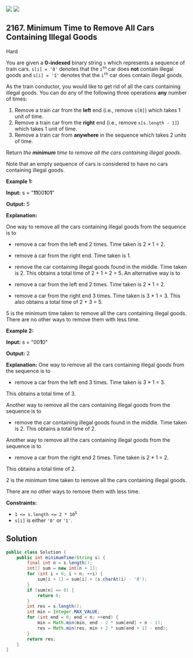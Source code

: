 [![](https://img.shields.io/github/stars/javadev/LeetCode-in-Java?label=Stars&style=flat-square)](https://github.com/javadev/LeetCode-in-Java)
[![](https://img.shields.io/github/forks/javadev/LeetCode-in-Java?label=Fork%20me%20on%20GitHub%20&style=flat-square)](https://github.com/javadev/LeetCode-in-Java/fork)

## 2167\. Minimum Time to Remove All Cars Containing Illegal Goods

Hard

You are given a **0-indexed** binary string `s` which represents a sequence of train cars. `s[i] = '0'` denotes that the <code>i<sup>th</sup></code> car does **not** contain illegal goods and `s[i] = '1'` denotes that the <code>i<sup>th</sup></code> car does contain illegal goods.

As the train conductor, you would like to get rid of all the cars containing illegal goods. You can do any of the following three operations **any** number of times:

1.  Remove a train car from the **left** end (i.e., remove `s[0]`) which takes 1 unit of time.
2.  Remove a train car from the **right** end (i.e., remove `s[s.length - 1]`) which takes 1 unit of time.
3.  Remove a train car from **anywhere** in the sequence which takes 2 units of time.

Return _the **minimum** time to remove all the cars containing illegal goods_.

Note that an empty sequence of cars is considered to have no cars containing illegal goods.

**Example 1:**

**Input:** s = "**11**00**1**0**1**"

**Output:** 5

**Explanation:** 

One way to remove all the cars containing illegal goods from the sequence is to 

- remove a car from the left end 2 times. Time taken is 2 \* 1 = 2. 

- remove a car from the right end. Time taken is 1. 

- remove the car containing illegal goods found in the middle. Time taken is 2. This obtains a total time of 2 + 1 + 2 = 5. An alternative way is to 

- remove a car from the left end 2 times. Time taken is 2 \* 1 = 2. 

- remove a car from the right end 3 times. Time taken is 3 \* 1 = 3. This also obtains a total time of 2 + 3 = 5. 
  
5 is the minimum time taken to remove all the cars containing illegal goods. There are no other ways to remove them with less time.

**Example 2:**

**Input:** s = "00**1**0"

**Output:** 2

**Explanation:** One way to remove all the cars containing illegal goods from the sequence is to 

- remove a car from the left end 3 times. Time taken is 3 \* 1 = 3. 
  
This obtains a total time of 3.

Another way to remove all the cars containing illegal goods from the sequence is to 

- remove the car containing illegal goods found in the middle. Time taken is 2. This obtains a total time of 2. 
  
Another way to remove all the cars containing illegal goods from the sequence is to 

- remove a car from the right end 2 times. Time taken is 2 \* 1 = 2. 
  
This obtains a total time of 2. 

2 is the minimum time taken to remove all the cars containing illegal goods. 

There are no other ways to remove them with less time.

**Constraints:**

*   <code>1 <= s.length <= 2 * 10<sup>5</sup></code>
*   `s[i]` is either `'0'` or `'1'`.

## Solution

```java
public class Solution {
    public int minimumTime(String s) {
        final int n = s.length();
        int[] sum = new int[n + 1];
        for (int i = 0; i < n; ++i) {
            sum[i + 1] = sum[i] + (s.charAt(i) - '0');
        }
        if (sum[n] == 0) {
            return 0;
        }
        int res = s.length();
        int min = Integer.MAX_VALUE;
        for (int end = 0; end < n; ++end) {
            min = Math.min(min, end - 2 * sum[end] + n - 1);
            res = Math.min(res, min + 2 * sum[end + 1] - end);
        }
        return res;
    }
}
```